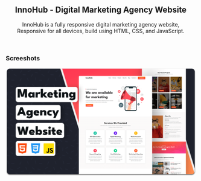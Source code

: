 <div align="center">

  <h2 align="center">InnoHub - Digital Marketing Agency Website</h2>

  InnoHub is a fully responsive digital marketing agency website, <br />Responsive for all devices, build using HTML, CSS, and JavaScript.

</div>

<br />

### Screeshots

![InnoHub Desktop Demo](./doc/desktop.png)
